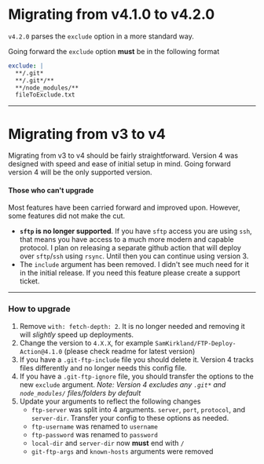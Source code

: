 # Migrating from v4.1.0 to v4.2.0

`v4.2.0` parses the `exclude` option in a more standard way.

Going forward the `exclude` option **must** be in the following format
```yml
exclude: |
  **/.git*
  **/.git*/**
  **/node_modules/**
  fileToExclude.txt
```

---

# Migrating from v3 to v4

Migrating from v3 to v4 should be fairly straightforward. Version 4 was designed with speed and ease of initial setup in mind. Going forward version 4 will be the only supported version.

#### Those who can't upgrade
Most features have been carried forward and improved upon. However, some features did not make the cut.
- **`sftp` is no longer supported**. If you have `sftp` access you are using `ssh`, that means you have access to a much more modern and capable protocol. I plan on releasing a separate github action that will deploy over `sftp`/`ssh` using `rsync`. Until then you can continue using version 3.
- The `include` argument has been removed. I didn't see much need for it in the initial release. If you need this feature please create a support ticket.

---

### How to upgrade

1) Remove `with: fetch-depth: 2`. It is no longer needed and removing it will _slightly_ speed up deployments.
2) Change the version to `4.X.X`, for example `SamKirkland/FTP-Deploy-Action@4.1.0` (please check readme for latest version)
3) If you have a `.git-ftp-include` file you should delete it. Version 4 tracks files differently and no longer needs this config file.
4) If you have a `.git-ftp-ignore` file, you should transfer the options to the new `exclude` argument. _Note: Version 4 excludes any `.git*` and `node_modules/` files/folders by default_
5) Update your arguments to reflect the following changes
    * `ftp-server` was split into 4 arguments. `server`, `port`, `protocol`, and `server-dir`. Transfer your config to these options as needed.
    * `ftp-username` was renamed to `username`
    * `ftp-password` was renamed to `password`
    * `local-dir` and `server-dir` now **must** end with `/`
    * `git-ftp-args` and `known-hosts` arguments were removed
